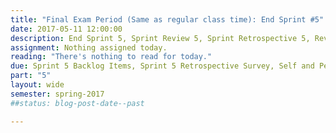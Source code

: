 ```yaml
---
title: "Final Exam Period (Same as regular class time): End Sprint #5"
date: 2017-05-11 12:00:00
description: End Sprint 5, Sprint Review 5, Sprint Retrospective 5, Review Product Backlog and decide and plan for release items
assignment: Nothing assigned today.
reading: "There's nothing to read for today."
due: Sprint 5 Backlog Items, Sprint 5 Retrospective Survey, Self and Peer Evaluation
part: "5"
layout: wide
semester: spring-2017
##status: blog-post-date--past

---
```

